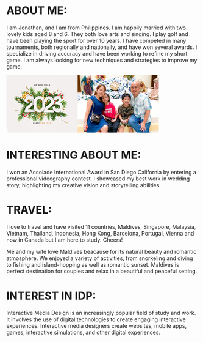 # ABOUT ME:

I am Jonathan, and I am from Philippines. I am happily married with two lovely kids aged 8 and 6. They both love arts and singing. I play golf and have been playing the sport for over 10 years. I have competed in many tournaments, both regionally and nationally, and have won several awards. I specialize in driving accuracy and have been working to refine my short game. I am always looking for new techniques and strategies to improve my game.

<img src="photos/family.jpg" width=400>

# INTERESTING ABOUT ME:

I won an Accolade International Award in San Diego California by entering a professional videography contest. I showcased my best work in wedding story, highlighting my creative vision and storytelling abilities.

# TRAVEL: 

I love to travel and have visited 11 countries, Maldives, Singapore, Malaysia, Vietnam, Thailand, Indonesia, Hong Kong, Barcelona, Portugal, Vienna and now in Canada but I am here to study. Cheers!

Me and my wife love Maldives beacause for its natural beauty and romantic atmosphere. We enjoyed a variety of activities, from snorkeling and diving to fishing and island-hopping as well as romantic sunset. Maldives is perfect destination for couples and relax in a beautiful and peaceful setting.

# INTEREST IN IDP:

Interactive Media Design is an increasingly popular field of study and work. It involves the use of digital technologies to create engaging interactive experiences. Interactive media designers create websites, mobile apps, games, interactive simulations, and other digital experiences.
